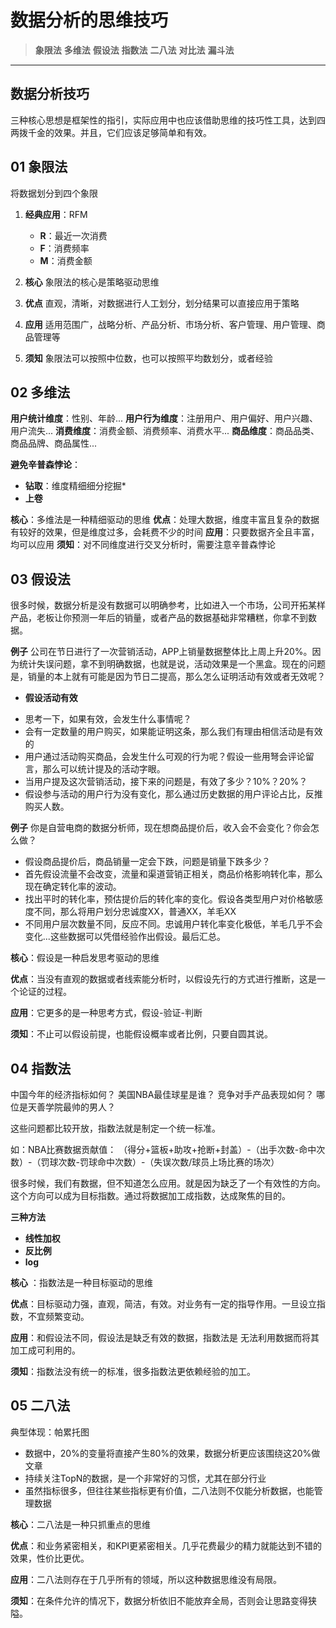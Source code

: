 # 数据分析的思维技巧

> **象限法**
> **多维法**
> **假设法**
> **指数法**
> **二八法**
> **对比法**
> **漏斗法**

---

## 数据分析技巧
三种核心思想是框架性的指引，实际应用中也应该借助思维的技巧性工具，达到四两拨千金的效果。并且，它们应该足够简单和有效。

## 01 象限法
将数据划分到四个象限

1. **经典应用**：RFM
   - **R**：最近一次消费
   - **F**：消费频率
   - **M**：消费金额

2. **核心**
   象限法的核心是策略驱动思维

3. **优点**
   直观，清晰，对数据进行人工划分，划分结果可以直接应用于策略

4. **应用**
   适用范围广，战略分析、产品分析、市场分析、客户管理、用户管理、商品管理等

5. **须知**
   象限法可以按照中位数，也可以按照平均数划分，或者经验


## 02 多维法
**用户统计维度**：性别、年龄...
**用户行为维度**：注册用户、用户偏好、用户兴趣、用户流失...
**消费维度**：消费金额、消费频率、消费水平...
**商品维度**：商品品类、商品品牌、商品属性...

**避免辛普森悖论**：
- **钻取**：维度精细细分挖掘*
- **上卷** 

**核心**：多维法是一种精细驱动的思维
**优点**：处理大数据，维度丰富且复杂的数据有较好的效果，但是维度过多，会耗费不少的时间
**应用**：只要数据齐全且丰富，均可以应用
**须知**：对不同维度进行交叉分析时，需要注意辛普森悖论

## 03 假设法
很多时候，数据分析是没有数据可以明确参考，比如进入一个市场，公司开拓某样产品，老板让你预测一年后的销量，或者产品的数据基础非常糟糕，你拿不到数据。

**例子**
公司在节日进行了一次营销活动，APP上销量数据整体比上周上升20%。因为统计失误问题，拿不到明确数据，也就是说，活动效果是一个黑盒。现在的问题是，销量的本上就有可能是因为节日二提高，那么怎么证明活动有效或者无效呢？
- **假设活动有效**
* 思考一下，如果有效，会发生什么事情呢？
* 会有一定数量的用户购买，如果能证明这条，那么我们有理由相信活动是有效的
* 用户通过活动购买商品，会发生什么可观的行为呢？假设一些用弩会评论留言，那么可以统计提及的活动字眼。
* 当用户提及这次营销活动，接下来的问题是，有效了多少？10%？20%？
* 假设参与活动的用户行为没有变化，那么通过历史数据的用户评论占比，反推购买人数。

**例子**
你是自营电商的数据分析师，现在想商品提价后，收入会不会变化？你会怎么做？
* 假设商品提价后，商品销量一定会下跌，问题是销量下跌多少？
* 首先假设流量不会改变，流量和渠道营销正相关，商品价格影响转化率，那么现在确定转化率的波动。
* 找出平时的转化率，预估提价后的转化率的变化。假设各类型用户对价格敏感度不同，那么将用户划分忠诚度XX，普通XX，羊毛XX
* 不同用户层次数量不同，反应不同。忠诚用户转化率变化极低，羊毛几乎不会变化...这些数据可以凭借经验作出假设。最后汇总。

**核心**：假设是一种启发思考驱动的思维

**优点**：当没有直观的数据或者线索能分析时，以假设先行的方式进行推断，这是一个论证的过程。

**应用**：它更多的是一种思考方式，假设-验证-判断

**须知**：不止可以假设前提，也能假设概率或者比例，只要自圆其说。

## 04 指数法
中国今年的经济指标如何？
美国NBA最佳球星是谁？
竞争对手产品表现如何？
哪位是天善学院最帅的男人？

这些问题都比较开放，指数法就是制定一个统一标准。

如：NBA比赛数据贡献值：
（得分+篮板+助攻+抢断+封盖）-（出手次数-命中次数）-（罚球次数-罚球命中次数）-（失误次数/球员上场比赛的场次）

很多时候，我们有数据，但不知道怎么应用。就是因为缺乏了一个有效性的方向。这个方向可以成为目标指数。通过将数据加工成指数，达成聚焦的目的。

**三种方法**
- **线性加权**
- **反比例**
- **log**

**核心** ：指数法是一种目标驱动的思维

**优点**：目标驱动力强，直观，简洁，有效。对业务有一定的指导作用。一旦设立指数，不宜频繁变动。

**应用**：和假设法不同，假设法是缺乏有效的数据，指数法是 无法利用数据而将其加工成可利用的。

**须知**：指数法没有统一的标准，很多指数法更依赖经验的加工。

## 05 二八法
典型体现：帕累托图

- 数据中，20%的变量将直接产生80%的效果，数据分析更应该围绕这20%做文章
- 持续关注TopN的数据，是一个非常好的习惯，尤其在部分行业
- 虽然指标很多，但往往某些指标更有价值，二八法则不仅能分析数据，也能管理数据

**核心**：二八法是一种只抓重点的思维

**优点**：和业务紧密相关，和KPI更紧密相关。几乎花费最少的精力就能达到不错的效果，性价比更优。

**应用**：二八法则存在于几乎所有的领域，所以这种数据思维没有局限。

**须知**：在条件允许的情况下，数据分析依旧不能放弃全局，否则会让思路变得狭隘。

